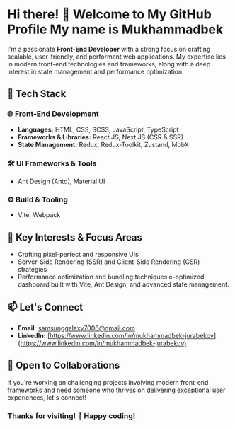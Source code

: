 # Hi there! 👋 Welcome to My GitHub Profile My name is Mukhammadbek

I'm a passionate **Front-End Developer** with a strong focus on crafting scalable, user-friendly, and performant web applications. My expertise lies in modern front-end technologies and frameworks, along with a deep interest in state management and performance optimization.

## 🚀 Tech Stack

### 🌐 Front-End Development
- **Languages:** HTML, CSS, SCSS, JavaScript, TypeScript
- **Frameworks & Libraries:** React.JS, Next.JS (CSR & SSR)
- **State Management:** Redux, Redux-Toolkit, Zustand, MobX

### 🛠️ UI Frameworks & Tools
- Ant Design (Antd), Material UI

### ⚙️ Build & Tooling
- Vite, Webpack

## 📌 Key Interests & Focus Areas
- Crafting pixel-perfect and responsive UIs
- Server-Side Rendering (SSR) and Client-Side Rendering (CSR) strategies
- Performance optimization and bundling techniques
e-optimized dashboard built with Vite, Ant Design, and advanced state management.

## 📫 Let's Connect
- **Email:** [samsunggalaxy7006@gmail.com](mailto:samsunggalaxy7006@gmail.com)  
- **LinkedIn:** [https://www.linkedin.com/in/mukhammadbek-jurabekov](https://www.linkedin.com/in/mukhammadbek-jurabekov)  

## 🎯 Open to Collaborations
If you're working on challenging projects involving modern front-end frameworks and need someone who thrives on delivering exceptional user experiences, let's connect!

### Thanks for visiting! 🎉 Happy coding!

